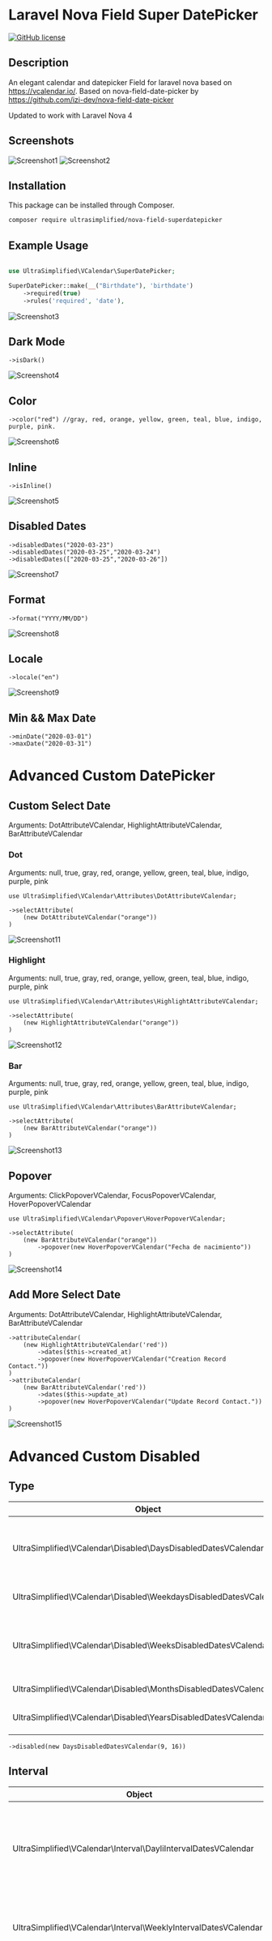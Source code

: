 # Laravel Nova Field Super DatePicker

[![GitHub license](https://img.shields.io/github/license/MohmmedAshraf/nova-fields-agent.svg)](https://github.com/MohmmedAshraf/nova-fields-agent/blob/master/LICENSE.md)

## Description

An elegant calendar and datepicker Field for laravel nova based on https://vcalendar.io/.
Based on nova-field-date-picker by https://github.com/izi-dev/nova-field-date-picker

Updated to work with Laravel Nova 4

## Screenshots

![Screenshot1](https://novapackages.com//storage/screenshots/3Ww3jLHOalv9LLQt6DAe8uJMJW1Rc4pM8aJVe8wC.png "Preview")
![Screenshot2](https://novapackages.com//storage/screenshots/GqMFuZXQuiTPYXHJ5EasFhMZFGFNsgpfhLqfxXnb.png "Preview")

## Installation

This package can be installed through Composer.

```bash
composer require ultrasimplified/nova-field-superdatepicker
```

## Example Usage

```php

use UltraSimplified\VCalendar\SuperDatePicker;

SuperDatePicker::make(__("Birthdate"), 'birthdate')
    ->required(true)
    ->rules('required', 'date'),
```

![Screenshot3](https://novapackages.com//storage/screenshots/no611KThB5A7qHjvtxasvk2UtLX76qXKBnc0Fz7G.png "Preview")

## Dark Mode

```
->isDark()
```

![Screenshot4](https://novapackages.com//storage/screenshots/Df0oL1OKzpGLyF4g45JIzJEuw837bdmwQvqDH4qo.png "Preview")

## Color

```
->color("red") //gray, red, orange, yellow, green, teal, blue, indigo, purple, pink.
```

![Screenshot6](https://novapackages.com//storage/screenshots/6Ql2KpNVSMj6LUVUEbEUWWdAP7HXGDirAKUPS2Og.png "Preview")

## Inline

```
->isInline()
```

![Screenshot5](https://novapackages.com//storage/screenshots/G7lQOVPfOPJMo50B5cuhUU8Mttsh7BNUX5gpBCQ9.png "Preview")

## Disabled Dates

```
->disabledDates("2020-03-23")
->disabledDates("2020-03-25","2020-03-24")
->disabledDates(["2020-03-25","2020-03-26"])
```

![Screenshot7](https://novapackages.com//storage/screenshots/LWvQQEK2Ce2elr7lQWxQVnQMTubZEDpaN5B8F4Rs.png "Preview")

## Format

```
->format("YYYY/MM/DD")
```

![Screenshot8](https://novapackages.com//storage/screenshots/2cT45HLJmyAsPgWDYjmU7KyV1AB9UkDkcZIjcmIu.png "Preview")

## Locale

```
->locale("en")
```

![Screenshot9](https://novapackages.com//storage/screenshots/I3Hy4eEiOxr41VHb1j1VE1s5JdJcTKiGSgnbICOk.png "Preview")

## Min && Max Date

```
->minDate("2020-03-01")
->maxDate("2020-03-31")
```

# Advanced Custom DatePicker

## Custom Select Date

Arguments:
DotAttributeVCalendar,
HighlightAttributeVCalendar,
BarAttributeVCalendar

### Dot

Arguments: null, true, gray, red, orange, yellow, green, teal, blue, indigo, purple, pink

```
use UltraSimplified\VCalendar\Attributes\DotAttributeVCalendar;

->selectAttribute(
    (new DotAttributeVCalendar("orange"))
)
```

![Screenshot11](https://novapackages.com//storage/screenshots/WBh4HhNiAxYh8EwMCVf0ZlYOp1UzRBQDg87sB0F8.png "Preview")

### Highlight

Arguments: null, true, gray, red, orange, yellow, green, teal, blue, indigo, purple, pink

```
use UltraSimplified\VCalendar\Attributes\HighlightAttributeVCalendar;

->selectAttribute(
    (new HighlightAttributeVCalendar("orange"))
)
```

![Screenshot12](https://novapackages.com//storage/screenshots/NGNYxBPQQ8DPcjn6a0Rop5rzJ2m84P1gZFxQRnTk.png "Preview")

### Bar

Arguments: null, true, gray, red, orange, yellow, green, teal, blue, indigo, purple, pink

```
use UltraSimplified\VCalendar\Attributes\BarAttributeVCalendar;

->selectAttribute(
    (new BarAttributeVCalendar("orange"))
)
```

![Screenshot13](https://novapackages.com//storage/screenshots/NgvTHduxKYsRTSptmfHebwl5Wl8w2vJdzg4kZ0bH.png "Preview")

## Popover

Arguments:
ClickPopoverVCalendar,
FocusPopoverVCalendar,
HoverPopoverVCalendar

```
use UltraSimplified\VCalendar\Popover\HoverPopoverVCalendar;

->selectAttribute(
    (new BarAttributeVCalendar("orange"))
        ->popover(new HoverPopoverVCalendar("Fecha de nacimiento"))
)
```

![Screenshot14](https://novapackages.com//storage/screenshots/zgiWFHMb6T1RYhplIMcgqR6gRgac1x3TisIrS8ij.png "Preview")

## Add More Select Date

Arguments:
DotAttributeVCalendar,
HighlightAttributeVCalendar,
BarAttributeVCalendar

```
->attributeCalendar(
    (new HighlightAttributeVCalendar('red'))
        ->dates($this->created_at)
        ->popover(new HoverPopoverVCalendar("Creation Record Contact."))
)
->attributeCalendar(
    (new BarAttributeVCalendar('red'))
        ->dates($this->update_at)
        ->popover(new HoverPopoverVCalendar("Update Record Contact."))
)
```

![Screenshot15](https://novapackages.com//storage/screenshots/bUdiqh7xzqQ0aUmN2ms5kr6E5A19eZGIyn1472mh.png "Preview")

# Advanced Custom Disabled

## Type

| Object                                                            | Description                                     | Range              |
| ----------------------------------------------------------------- | ----------------------------------------------- | ------------------ |
| UltraSimplified\VCalendar\Disabled\DaysDisabledDatesVCalendar     | Day number from the start or end of the month.  | 1 to 31, -1 to -31 |
| UltraSimplified\VCalendar\Disabled\WeekdaysDisabledDatesVCalendar | Day of the week.                                | 1: Sun to 7: Sat   |
| UltraSimplified\VCalendar\Disabled\WeeksDisabledDatesVCalendar    | Week number from the start or end of the month. | 1 to 6, -1 to -6   |
| UltraSimplified\VCalendar\Disabled\MonthsDisabledDatesVCalendar   | Months of the year.                             | 1 to 12            |
| UltraSimplified\VCalendar\Disabled\YearsDisabledDatesVCalendar    | Year numbers.                                   | 4-digit integer    |

```
->disabled(new DaysDisabledDatesVCalendar(9, 16))
```

## Interval

| Object                                                           | Description                                                                         |
| ---------------------------------------------------------------- | ----------------------------------------------------------------------------------- |
| UltraSimplified\VCalendar\Interval\DayliIntervalDatesVCalendar   | Interval number of days from the start date (or today when no start date provided). |
| UltraSimplified\VCalendar\Interval\WeeklyIntervalDatesVCalendar  | Interval number of weeks from the start date (or today).                            |
| UltraSimplified\VCalendar\Interval\MonthlyIntervalDatesVCalendar | Interval number of months from the start date (or today).                           |
| UltraSimplified\VCalendar\Interval\YearlyIntervalDatesVCalendar  | Interval number of years from the start date (or today).                            |

```
->disabled(new WeekdaysDisabledDatesVCalendar(1, 7),new WeeklyIntervalDatesVCalendar(2))
```

![Screenshot16](https://novapackages.com//storage/screenshots/2JiaXsxqEu00KgWEFpeql55Kz29n8A3omY02Bohe.png "Preview")
